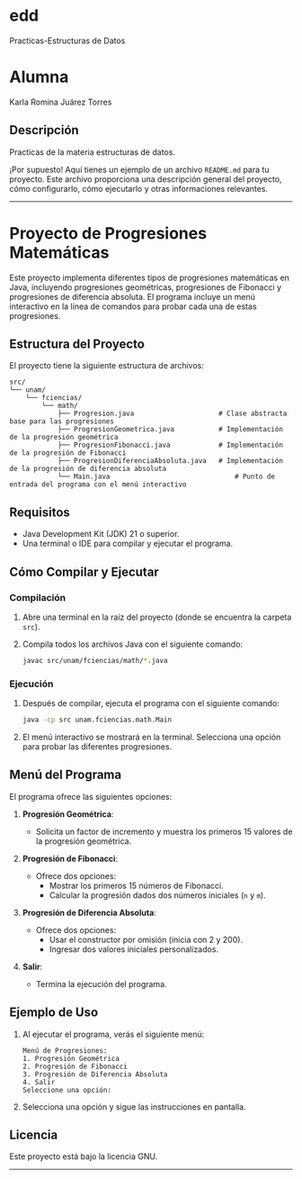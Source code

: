 # edd
Practicas-Estructuras de Datos
# Alumna
Karla Romina Juárez Torres
## Descripción
Practicas de la materia estructuras de datos.


¡Por supuesto! Aquí tienes un ejemplo de un archivo `README.md` para tu proyecto. Este archivo proporciona una descripción general del proyecto, cómo configurarlo, cómo ejecutarlo y otras informaciones relevantes.

---

# Proyecto de Progresiones Matemáticas

Este proyecto implementa diferentes tipos de progresiones matemáticas en Java, incluyendo progresiones geométricas, progresiones de Fibonacci y progresiones de diferencia absoluta. El programa incluye un menú interactivo en la línea de comandos para probar cada una de estas progresiones.

## Estructura del Proyecto

El proyecto tiene la siguiente estructura de archivos:

```
src/
└── unam/
    └── fciencias/
        └── math/
            ├── Progresion.java                     # Clase abstracta base para las progresiones
            ├── ProgresionGeometrica.java           # Implementación de la progresión geométrica
            ├── ProgresionFibonacci.java            # Implementación de la progresión de Fibonacci
            ├── ProgresionDiferenciaAbsoluta.java   # Implementación de la progresión de diferencia absoluta
            └── Main.java                               # Punto de entrada del programa con el menú interactivo
```

## Requisitos

- Java Development Kit (JDK) 21 o superior.
- Una terminal o IDE para compilar y ejecutar el programa.

## Cómo Compilar y Ejecutar

### Compilación

1. Abre una terminal en la raíz del proyecto (donde se encuentra la carpeta `src`).
2. Compila todos los archivos Java con el siguiente comando:

   ```bash
   javac src/unam/fciencias/math/*.java
   ```

### Ejecución

1. Después de compilar, ejecuta el programa con el siguiente comando:

   ```bash
   java -cp src unam.fciencias.math.Main
   ```

2. El menú interactivo se mostrará en la terminal. Selecciona una opción para probar las diferentes progresiones.

## Menú del Programa

El programa ofrece las siguientes opciones:

1. **Progresión Geométrica**:
   - Solicita un factor de incremento y muestra los primeros 15 valores de la progresión geométrica.

2. **Progresión de Fibonacci**:
   - Ofrece dos opciones:
     - Mostrar los primeros 15 números de Fibonacci.
     - Calcular la progresión dados dos números iniciales (`n` y `m`).

3. **Progresión de Diferencia Absoluta**:
   - Ofrece dos opciones:
     - Usar el constructor por omisión (inicia con 2 y 200).
     - Ingresar dos valores iniciales personalizados.

4. **Salir**:
   - Termina la ejecución del programa.

## Ejemplo de Uso

1. Al ejecutar el programa, verás el siguiente menú:

   ```
   Menú de Progresiones:
   1. Progresión Geométrica
   2. Progresión de Fibonacci
   3. Progresión de Diferencia Absoluta
   4. Salir
   Seleccione una opción: 
   ```

2. Selecciona una opción y sigue las instrucciones en pantalla.

## Licencia

Este proyecto está bajo la licencia GNU.

---